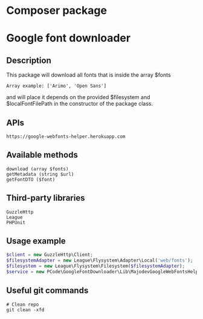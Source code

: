 # Composer package

# Google font downloader

## Description

This package will download all fonts that is inside the array $fonts

    Array example: ['Arimo', 'Open Sans']
    
and will place it depends on the provided $filesystem and $localFontFilePath
in the constructor of the package class.

## APIs

    https://google-webfonts-helper.herokuapp.com
    
## Available methods

    download (array $fonts)
    getMetadata (string $url)
    getFontDTO ($font)

## Third-party libraries

    GuzzleHttp
    League
    PHPUnit
    
## Usage example

```PHP
$client = new GuzzleHttp\Client;
$filesystemAdapter = new League\Flysystem\Adapter\Local('web/fonts');
$filesystem = new League\Flysystem\Filesystem($filesystemAdapter);
$service = new PCode\GoogleFontDownloader\Lib\MajodevGoogleWebFontsHelper($client, $filesystem, 'fonts/');
```   

## Useful git commands

    # Clean repo
    git clean -xfd